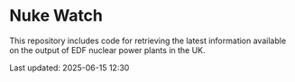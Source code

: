 # Nuke Watch

This repository includes code for retrieving the latest information available on the output of EDF nuclear power plants in the UK.

Last updated: 2025-06-15 12:30